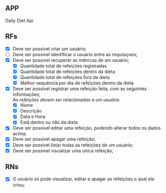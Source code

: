 ## APP

Daily Diet Api

## RFs
- [x]  Deve ser possível criar um usuário;
- [ ] Deve ser possível identificar o usuário entre as requisiçoes;
- [x]  Deve ser possível recuperar as métricas de um usuário;
      - [x] Quantidade total de refeições registradas
      - [x] Quantidade total de refeições dentro da dieta
      - [x] Quantidade total de refeições fora da dieta
      - [x] Melhor sequência por dia de refeições dentro da dieta

- [x]  Deve ser possível registrar uma refeição feita, com as seguintes informações;     
   *As refeições devem ser relacionadas a um usuário.*
      - [x] Nome
      - [x] Descrição
      - [x] Data e Hora
      - [x] Está dentro ou não da dieta
- [x]  Deve ser possível editar uma refeição, podendo alterar todos os dados acima;
- [x]  Deve ser possível apagar uma refeição;
- [x]  Deve ser possível listar todas as refeições de um usuário;
- [x]  Deve ser possível visualizar uma única refeição;
## RNs

- [x]  O usuário só pode visualizar, editar e apagar as refeições o qual ele criou;

